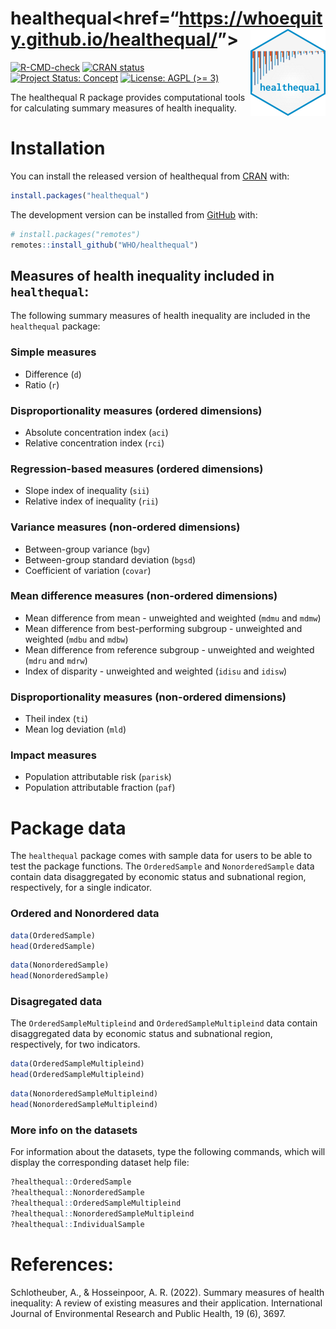 
<!-- README.md is generated from README.Rmd. Please edit that file -->

# healthequal\<href=“<https://whoequity.github.io/healthequal/>”\> <img src="man/figures/logo.png" align="right" height="139" alt="healthequal website">

<!-- badges: start -->

[![R-CMD-check](https://github.com/WHOequity/healthequal/actions/workflows/R-CMD-check.yaml/badge.svg)](https://github.com/WHOequity/healthequal/actions/workflows/R-CMD-check.yaml)
[![CRAN
status](https://www.r-pkg.org/badges/version/healthequal)](https://CRAN.R-project.org/package=healthequal)
[![Project Status:
Concept](https://www.repostatus.org/badges/latest/active.svg)](https://www.repostatus.org/#active)
[![License: AGPL (\>=
3)](https://img.shields.io/badge/License-AGPL%20%28%3E%3D%203%29-blue.svg)](https://choosealicense.com/licenses/agpl-3.0/)
<!-- badges: end -->

The healthequal R package provides computational tools for calculating
summary measures of health inequality.

# Installation

You can install the released version of healthequal from
[CRAN](https://CRAN.R-project.org) with:

``` r
install.packages("healthequal")
```

The development version can be installed from
[GitHub](https://github.com/) with:

``` r
# install.packages("remotes")
remotes::install_github("WHO/healthequal")
```

## Measures of health inequality included in `healthequal`:

The following summary measures of health inequality are included in the
`healthequal` package:

### Simple measures

- Difference (`d`)
- Ratio (`r`)

### Disproportionality measures (ordered dimensions)

- Absolute concentration index (`aci`)
- Relative concentration index (`rci`)

### Regression-based measures (ordered dimensions)

- Slope index of inequality (`sii`)
- Relative index of inequality (`rii`)

### Variance measures (non-ordered dimensions)

- Between-group variance (`bgv`)
- Between-group standard deviation (`bgsd`)
- Coefficient of variation (`covar`)

### Mean difference measures (non-ordered dimensions)

- Mean difference from mean - unweighted and weighted (`mdmu` and
  `mdmw`)
- Mean difference from best-performing subgroup - unweighted and
  weighted (`mdbu` and `mdbw`)
- Mean difference from reference subgroup - unweighted and weighted
  (`mdru` and `mdrw`)
- Index of disparity - unweighted and weighted (`idisu` and `idisw`)

### Disproportionality measures (non-ordered dimensions)

- Theil index (`ti`)
- Mean log deviation (`mld`)

### Impact measures

- Population attributable risk (`parisk`)
- Population attributable fraction (`paf`)

# Package data

The `healthequal` package comes with sample data for users to be able to
test the package functions. The `OrderedSample` and `NonorderedSample`
data contain data disaggregated by economic status and subnational
region, respectively, for a single indicator.

### Ordered and Nonordered data

``` r
data(OrderedSample)
head(OrderedSample)
```

``` r
data(NonorderedSample)
head(NonorderedSample)
```

### Disagregated data

The `OrderedSampleMultipleind` and `OrderedSampleMultipleind` data
contain disaggregated data by economic status and subnational region,
respectively, for two indicators.

``` r
data(OrderedSampleMultipleind)
head(OrderedSampleMultipleind)
```

``` r
data(NonorderedSampleMultipleind)
head(NonorderedSampleMultipleind)
```

### More info on the datasets

For information about the datasets, type the following commands, which
will display the corresponding dataset help file:

``` r
?healthequal::OrderedSample
?healthequal::NonorderedSample
?healthequal::OrderedSampleMultipleind
?healthequal::NonorderedSampleMultipleind
?healthequal::IndividualSample
```

# References:

Schlotheuber, A., & Hosseinpoor, A. R. (2022). Summary measures of
health inequality: A review of existing measures and their application.
International Journal of Environmental Research and Public Health, 19
(6), 3697.
